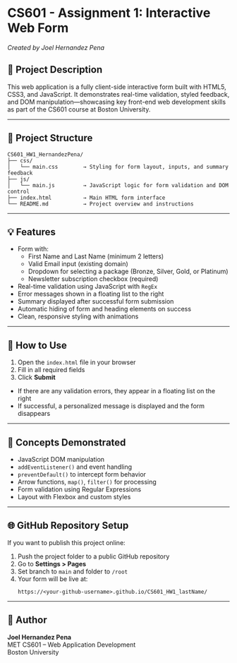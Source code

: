 # CS601 - Assignment 1: Interactive Web Form  
*Created by Joel Hernandez Pena*

## 📄 Project Description
This web application is a fully client-side interactive form built with HTML5, CSS3, and JavaScript. It demonstrates real-time validation, styled feedback, and DOM manipulation—showcasing key front-end web development skills as part of the CS601 course at Boston University.

---

## 📁 Project Structure
```
CS601_HW1_HernandezPena/
├── css/
│   └── main.css        → Styling for form layout, inputs, and summary feedback
├── js/
│   └── main.js         → JavaScript logic for form validation and DOM control
├── index.html          → Main HTML form interface
└── README.md           → Project overview and instructions
```

---

## 💡 Features
- Form with:
  - First Name and Last Name (minimum 2 letters)
  - Valid Email input (existing domain)
  - Dropdown for selecting a package (Bronze, Silver, Gold, or Platinum)
  - Newsletter subscription checkbox (required)
- Real-time validation using JavaScript with `RegEx`
- Error messages shown in a floating list to the right
- Summary displayed after successful form submission
- Automatic hiding of form and heading elements on success
- Clean, responsive styling with animations

---

## 🧪 How to Use
1. Open the `index.html` file in your browser
2. Fill in all required fields
3. Click **Submit**
- If there are any validation errors, they appear in a floating list on the right
- If successful, a personalized message is displayed and the form disappears

---

## 🧠 Concepts Demonstrated
- JavaScript DOM manipulation
- `addEventListener()` and event handling
- `preventDefault()` to intercept form behavior
- Arrow functions, `map()`, `filter()` for processing
- Form validation using Regular Expressions
- Layout with Flexbox and custom styles

---

## 🌐 GitHub Repository Setup
If you want to publish this project online:
1. Push the project folder to a public GitHub repository
2. Go to **Settings > Pages**
3. Set branch to `main` and folder to `/root`
4. Your form will be live at:  
   ```
   https://<your-github-username>.github.io/CS601_HW1_lastName/
   ```

---

## 📌 Author
**Joel Hernandez Pena**  
MET CS601 – Web Application Development  
Boston University
